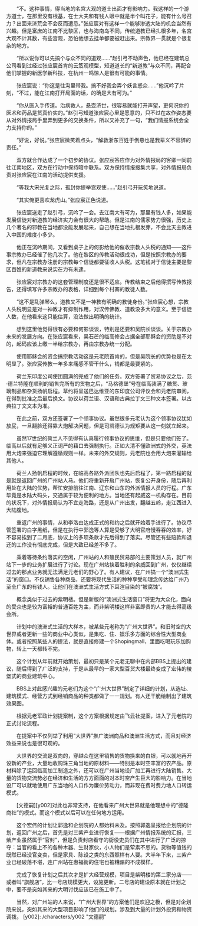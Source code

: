 　　“不。这种事情，得当地的名宫大观的道士出面才有影响力。我这样的一个游方道士，在那里没有根基，在士大夫和有钱人眼中就是半个叫花子，能有什么号召力？出面来济荒会不会反而遭忌。”张应宸对有这样一个能够渗透大陆的机会当然有兴趣。但是富庶的江南不比黎区，也与海南岛不同，传统道教已经扎根多年，名宫大观不计其数，有些宫观，恐怕他想去挂单都要被赶出来。宗教界一贯就是个很复杂的地方。

　　“所以说你可以先搞个与众不同的道观……”赵引弓不动声色，他已经在建筑总公司看到过经过张应宸首肯的云笈观模型，知道道长的“新道教”与众不同，再配合他们掌握的新医学新科技，在杭州一鸣惊人是很有可能的事情。

　　张应宸说：“你这是往沟里带我。搞不好我会弄个妖言惑众……”他沉吟了片刻，“不过，能在江南打开局面的话，的确是大有可为。”

　　“你从医入手传道。治病救人，悬壶济世，很容易就能打开声望，更何况你的医术和药品是货真价实的。”赵引弓知道张应宸心里是愿意的，只不过在故作姿态要从对外情报局手里弄到更多的交换条件，所以又补充了一句，“我们情报系统会全力支持你的。”

　　“好说，好说。”张应宸微笑着点头，“解救浙东百姓于倒悬也是我辈义不容辞的责任。”

　　双方就合作达成了一个初步的协议。张应宸答应作为对外情报局的客卿一同前往江南地区，双方在行动中保持暗中联系。双方保持情报搜集共享，对外情报局负责对张应宸在江南的活动提供支援。

　　“等我大宋光复之际，孤封你提举宫观使……”赵引弓开玩笑地说道。

　　“其实俺更喜欢龙虎山。”张应宸正色说道。

　　张应宸送走了赵引弓，沉吟了一会。去江南大有可为，那里有钱人多，如果能发展信徒对新道教的经济实力会有很大的帮助。但是江南的儒家势力很强，历史上几个著名的邪教在当地都没能发展起来，自己想在当地扎根发芽，不会比天主教进入中国的难度小多少。

　　他正在沉吟期间，又看到桌子上的何影给他的催收宗教人头税的通知——这件事宗教办已经催了他几次了。他在黎区的传教活动很成功，但是按照宗教办的要求，但凡在宗教办注册的宗教每个信徒都要征收人头税。这笔钱对于信徒主要是黎区百姓的新道教来说实在力有未逮。

　　张应宸对宗教办的这套管理制度还是很不适应。传教结束之后他得撰写传教报告，还得填写许多宗教办的表格，详细到每个村寨的教徒人数。

　　“这不是乱弹琴么，道教又不是一神教有明确的教徒身份。”张应宸心想，宗教人头税明显是对一神教才有抑制作用，对汉传佛教、道教没多大的意义。至于信徒人数，在他看来这只能估算，没法做出明确的统计。

　　想到这里他觉得很有必要和何影谈谈，特别是还要和吴院长谈谈。关于宗教办未来的发展方向。在张应宸看来，吴石芒的临高修会占据全部耶稣会的资助是不对的，起码应该上缴一半给宗教办，再由宗教办统一分配。

　　使用耶稣会的资金搞宗教活动这是元老院首肯的，但是吴院长的优势也是在太明显了。张应宸传教一年多来痛感不管干什么，钱都是最要紧的。

　　荷兰东印度公司使团圆满的完成了他们的任务。双方签署了贸易协议之后，范·德兰特隆在顺利的销售完所有的货物之后，“马格德堡”号在临高装满了糖货、玻璃制品和杂货扬帆启程。草约将呈送巴达维亚的东印度公司评议会和元老院审阅，在得到批准之后最后换文。协议以荷兰语、汉语和古典拉丁文三种文本签署。以古典拉丁文文本为准。

　　在此之前，双方还签署了一个领事协议。虽然很多元老认为这个领事协议犹如放屁，一旦翻脸还得靠大炮解决问题，但是司凯德认为规矩要从这一刻就立起来。

　　虽然17世纪的荷兰人不见得有认真履行领事协议的思维，但是只要他们签了。临高以后就有足够义正词严的藉口去强制执行。正如大清不懂欧洲式的外交，英法用大炮来强迫它理解遵循规则一样。未来的外交规则，元老院也会用大炮来灌输给其他人。

　　荷兰人扬帆启程的时候，在临高各路外派团队也先后启程了，第一路启程的就是就是返回广州的广州站人马。他们将重新开启广州站，恢复公开身份，随后再利用处在大陆的优势，帮忙安排前往江南、辽东和山东的外派情报人员的行程。广东毕竟是水陆大码头，交通属于较为便利的地方。当地还有起威这一机构存在。目前的状况下，对外情报局认为不宜走海路，还是从广州出发，翻越五岭，走江西进入大陆腹地。

　　重返广州的事情，从和李洛由达成正式的和约之后就开始着手进行了。协议尽管签署的白字黑纸，但是在执行中郭逸等人算是受够了大明官府慢吞吞的效率，好不容易挨到了二月底，协议上的多项条款才先后得到了落实。尽管还有些赔款和退还的工作没有彻底完成，但是大致已经差不多了。

　　乘着等待条约落实的空闲，广州站的人和殖民贸易部的主要策划人员，就广州站下一步的业务扩展进行了讨论。现在广州站挟着胜利的余威回到广州，仅仅继续过去的那点业务就无法满足元老们的野心了。有人建议，在广州搞一个“澳洲式生活”的窗口。不仅销售各种商品，还要将现代生活的种种享受和理念传达给广州乃至全广东的有钱人。让他们在澳洲式生活方式下耳渲目染的“被腐蚀”。

　　概念类似于过去的紫明楼。但是新版的“澳洲式生活窗口”将更为大众化，面向的受众也是较为富裕的普通百姓为主，而非紫明楼这样非富即贵的人才能去得高级会所。

　　计划中的澳洲式生活的大样本，被某些元老称为“广州大世界”。和旧时空的大世界或者更新一些的商业中心类似，是集吃、住、娱乐多方面的综合性大型商业体。或者按照某些人的提法，就是直接修建一个Shopingmall，里面吃喝玩乐加购物，转上一天都转不完。

　　这个计划从年前就开始策划，最初只是某个元老无聊中在内部BBS上提出的建议，随后得到了广泛的支持，于是从最早的一家大型百货大楼最终变成了宏伟的棱堡式的商业建筑中心。

　　BBS上对此感兴趣的元老们为这个“广州大世界”制定了详细的计划，从选址、建筑模式、经营方式到经销商品的种类都做了一一规划。有人还干脆绘制出了建筑效果图。

　　根据元老军政计划提案制，这个方案根据规定由飞云社提案，进入了元老院的正式讨论流程。

　　在提案中不仅列举了利用“大世界”推广澳洲商品和澳洲生活方式，而且对经济效益来说也是很可观的。

　　大世界的交流是双向的，穿越众在这里销售的货物换来的白银，可以就地再开设新的产业，大量地收购珠三角当地的原材料——特别是本时空丰富的农产品。原材料除了运回临高加工制造之外，还可以在广州当地设厂加工再进行大陆销售。大量的货物交流势必在经济和生活的方方面面的对本时空产生巨大的影响力。在当地设厂可以就地使用广东当地的人口作为廉价劳动力，而非现在费时费力地人口转运模式。

　　[文德嗣][y002]对此也非常支持，在他看来广州大世界就是他理想中的“德隆商社”的模式。而这个模式以后可以在任何地方运用。

　　这个宏伟的计划让郭逸和企划院的人都始料未及。按照郭逸呈报给企划院的计划，返回广州之后，首先是对三紫产业进行恢复——根据广州情报系统的汇报，三紫产业虽然属于“官封”，但是负责封店看守的衙役吏员们在其中进行了广泛的掠夺：当官的看上不的各种木器、生财家伙，小人物们是荤素不忌的。货物等值钱的既然已经没官变卖，但是家具、陈设之类的东西照样有人要。大半年下来，三紫产业已经破落不堪，连广州站在惠福街的住宅也被糟蹋的不成模样。

　　完成了恢复计划之后其次才是扩大经营规模，项目是紫明楼的第二家分店——或者叫“旗舰店”，比一号店规模更大，设施更新。二号店的建设原本就在计划之中，要不是突如其来的大明讨伐应该已在施工中了。

　　当然，对广州站的人来说，“广州大世界”的方案他们是欢迎之极，但是对企划院来说，突如其来的大型项目影响了他们的规划。涉及到大量的计划外投资和物资调拨。
[y002]: /characters/y002 "文德嗣"
